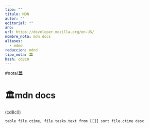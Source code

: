 ```yaml
---
tipo: ""
titulo: MDN
autor: ""
editorial: ""
ano: 
url: https://developer.mozilla.org/en-US/
nombre_nota: mdn docs
aliases:
  - mdnd
reduccion: mdnd
tipo_nota: 🏛️
hash: cd8c0
---
```



#nota/🏛️

# 🏛️mdn docs
<div>(cd8c0)</div>

```dataview
table file.ctime, file.tasks.text from [[]] sort file.ctime desc
```




















